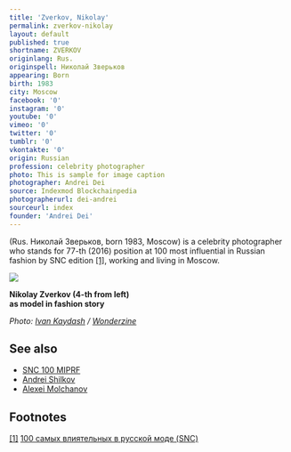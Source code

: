 ```yaml
---
title: 'Zverkov, Nikolay'
permalink: zverkov-nikolay
layout: default
published: true
shortname: ZVERKOV
originlang: Rus.
originspell: Николай Зверьков
appearing: Born
birth: 1983
city: Moscow
facebook: '0'
instagram: '0'
youtube: '0'
vimeo: '0'
twitter: '0'
tumblr: '0'
vkontakte: '0'
origin: Russian
profession: celebrity photographer
photo: This is sample for image caption
photographer: Andrei Dei
source: Indexmod Blockchainpedia
photographerurl: dei-andrei
sourceurl: index
founder: 'Andrei Dei'
---
```

(Rus. Николай Зверьков, born 1983, Moscow) is a celebrity photographer who stands for 77-th (2016) position at 100 most influential in Russian fashion by SNC edition <span id="a1">[\[1\]](#f1)</span>, working and living in Moscow.

![](http://lamcdn.net/wonderzine.com/post_image-image/OgoKpxiWigfvEY9Eh2301Q-wide.jpg)

**Nikolay Zverkov (4-th from left) <br> as model in fashion story**

*Photo: [Ivan Kaydash](ivan-kaydash) / [Wonderzine](http://www.wonderzine.com/wonderzine/style/shoots/189019-wedding)*

## See also

+ [SNC 100 MIPRF](snc-100-miprf)
+ [Andrei Shilkov](andrei-shilkov)
+ [Alexei Molchanov](alexei-molchanov)

## Footnotes

[[1]](#a1) <span id="f1"></span> [100 самых влиятельных в русской моде (SNC)](http://www.sncmedia.ru/rating/)
